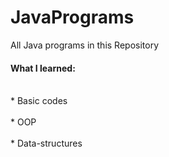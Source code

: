 # JavaPrograms
All Java programs in this Repository

<h4>What I learned:</h4>
<br>* Basic codes</br>
<br>* OOP</br>
<br>* Data-structures</br>
